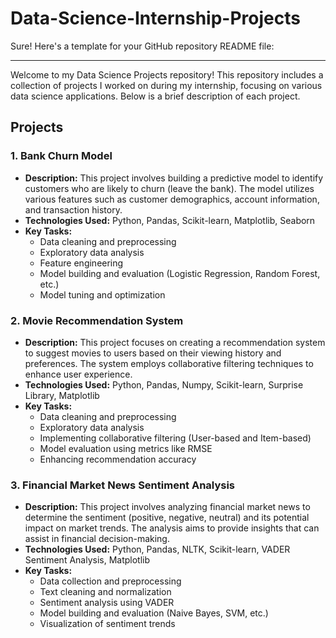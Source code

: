 # Data-Science-Internship-Projects
Sure! Here's a template for your GitHub repository README file:

---
Welcome to my Data Science Projects repository! This repository includes a collection of projects I worked on during my internship, focusing on various data science applications. Below is a brief description of each project.

## Projects

### 1. Bank Churn Model
- **Description:** This project involves building a predictive model to identify customers who are likely to churn (leave the bank). The model utilizes various features such as customer demographics, account information, and transaction history.
- **Technologies Used:** Python, Pandas, Scikit-learn, Matplotlib, Seaborn
- **Key Tasks:**
  - Data cleaning and preprocessing
  - Exploratory data analysis
  - Feature engineering
  - Model building and evaluation (Logistic Regression, Random Forest, etc.)
  - Model tuning and optimization

### 2. Movie Recommendation System
- **Description:** This project focuses on creating a recommendation system to suggest movies to users based on their viewing history and preferences. The system employs collaborative filtering techniques to enhance user experience.
- **Technologies Used:** Python, Pandas, Numpy, Scikit-learn, Surprise Library, Matplotlib
- **Key Tasks:**
  - Data cleaning and preprocessing
  - Exploratory data analysis
  - Implementing collaborative filtering (User-based and Item-based)
  - Model evaluation using metrics like RMSE
  - Enhancing recommendation accuracy

### 3. Financial Market News Sentiment Analysis
- **Description:** This project involves analyzing financial market news to determine the sentiment (positive, negative, neutral) and its potential impact on market trends. The analysis aims to provide insights that can assist in financial decision-making.
- **Technologies Used:** Python, Pandas, NLTK, Scikit-learn, VADER Sentiment Analysis, Matplotlib
- **Key Tasks:**
  - Data collection and preprocessing
  - Text cleaning and normalization
  - Sentiment analysis using VADER
  - Model building and evaluation (Naive Bayes, SVM, etc.)
  - Visualization of sentiment trends



